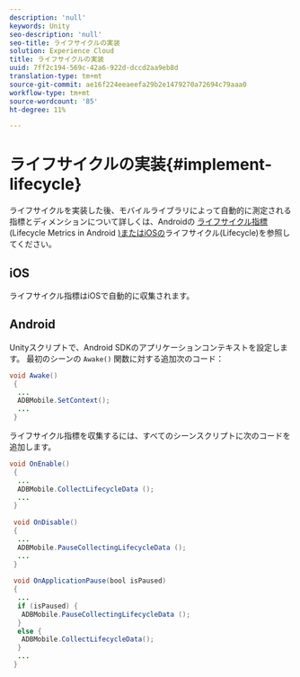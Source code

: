 ```yaml
---
description: 'null'
keywords: Unity
seo-description: 'null'
seo-title: ライフサイクルの実装
solution: Experience Cloud
title: ライフサイクルの実装
uuid: 7ff2c194-569c-42a6-922d-dccd2aa9eb8d
translation-type: tm+mt
source-git-commit: ae16f224eeaeefa29b2e1479270a72694c79aaa0
workflow-type: tm+mt
source-wordcount: '85'
ht-degree: 11%

---
```



# ライフサイクルの実装{#implement-lifecycle}

ライフサイクルを実装した後、モバイルライブラリによって自動的に測定される指標とディメンションについて詳しくは、Androidの [ライフサイクル指標](/help/android/metrics.md) (Lifecycle Metrics in Android [)またはiOSの](/help/ios/metrics.md)ライフサイクル(Lifecycle)を参照してください。

## iOS

ライフサイクル指標はiOSで自動的に収集されます。

## Android

Unityスクリプトで、Android SDKのアプリケーションコンテキストを設定します。 最初のシーンの `Awake()` 関数に対する追加次のコード：

```java
void Awake()
 {
  ...
  ADBMobile.SetContext();
  ...
 }
```

ライフサイクル指標を収集するには、すべてのシーンスクリプトに次のコードを追加します。

```java
void OnEnable()
 {
  ...
  ADBMobile.CollectLifecycleData (); 
  ...
 }
 
 void OnDisable()
 {
  ...
  ADBMobile.PauseCollectingLifecycleData (); 
  ...
 }
  
 void OnApplicationPause(bool isPaused) 
 {
  ...
  if (isPaused) {
   ADBMobile.PauseCollectingLifecycleData (); 
  }  
  else {
   ADBMobile.CollectLifecycleData(); 
  }
  ...
 }
```


